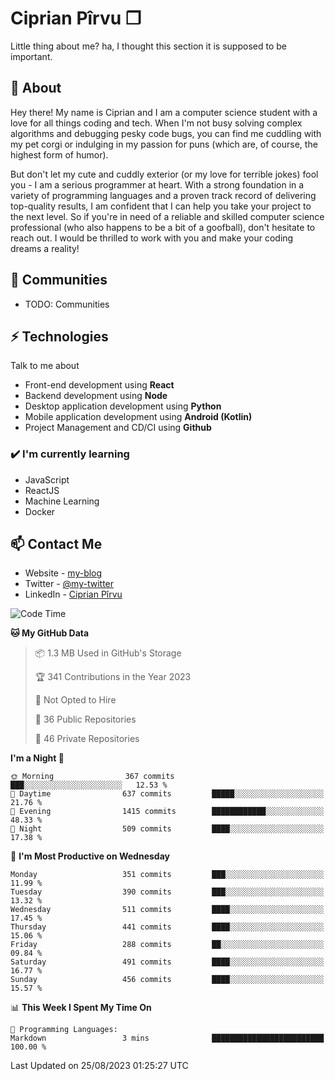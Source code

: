 # Ciprian Pîrvu ❐

Little thing about me? ha, I thought this section it is supposed to be important.

## 🧐 About

Hey there! My name is Ciprian and I am a computer science student with a love for all things coding and tech. When I'm not busy solving complex algorithms and debugging pesky code bugs, you can find me cuddling with my pet corgi or indulging in my passion for puns (which are, of course, the highest form of humor).

But don't let my cute and cuddly exterior (or my love for terrible jokes) fool you - I am a serious programmer at heart. With a strong foundation in a variety of programming languages and a proven track record of delivering top-quality results, I am confident that I can help you take your project to the next level. So if you're in need of a reliable and skilled computer science professional (who also happens to be a bit of a goofball), don't hesitate to reach out. I would be thrilled to work with you and make your coding dreams a reality!

## 👯 Communities

-   TODO: Communities

## ⚡ Technologies

Talk to me about

-   Front-end development using **React**
-   Backend development using **Node**
-   Desktop application development using **Python**
-   Mobile application development using **Android (Kotlin)**
-   Project Management and CD/CI using **Github**

### ✔️ I'm currently learning

-   JavaScript
-   ReactJS
-   Machine Learning
-   Docker

## 📫 Contact Me

-   Website - [my-blog]()
-   Twitter - [@my-twitter]()
-   LinkedIn - [Ciprian Pîrvu](https://www.linkedin.com/in/p%C3%AErvu-ciprian-cristian-4415991b1/)

<!--START_SECTION:waka-->
![Code Time](http://img.shields.io/badge/Code%20Time-1%2C786%20hrs%2035%20mins-blue)

**🐱 My GitHub Data** 

> 📦 1.3 MB Used in GitHub's Storage 
 > 
> 🏆 341 Contributions in the Year 2023
 > 
> 🚫 Not Opted to Hire
 > 
> 📜 36 Public Repositories 
 > 
> 🔑 46 Private Repositories 
 > 
**I'm a Night 🦉** 

```text
🌞 Morning                367 commits         ███░░░░░░░░░░░░░░░░░░░░░░   12.53 % 
🌆 Daytime                637 commits         █████░░░░░░░░░░░░░░░░░░░░   21.76 % 
🌃 Evening                1415 commits        ████████████░░░░░░░░░░░░░   48.33 % 
🌙 Night                  509 commits         ████░░░░░░░░░░░░░░░░░░░░░   17.38 % 
```
📅 **I'm Most Productive on Wednesday** 

```text
Monday                   351 commits         ███░░░░░░░░░░░░░░░░░░░░░░   11.99 % 
Tuesday                  390 commits         ███░░░░░░░░░░░░░░░░░░░░░░   13.32 % 
Wednesday                511 commits         ████░░░░░░░░░░░░░░░░░░░░░   17.45 % 
Thursday                 441 commits         ████░░░░░░░░░░░░░░░░░░░░░   15.06 % 
Friday                   288 commits         ██░░░░░░░░░░░░░░░░░░░░░░░   09.84 % 
Saturday                 491 commits         ████░░░░░░░░░░░░░░░░░░░░░   16.77 % 
Sunday                   456 commits         ████░░░░░░░░░░░░░░░░░░░░░   15.57 % 
```


📊 **This Week I Spent My Time On** 

```text
💬 Programming Languages: 
Markdown                 3 mins              █████████████████████████   100.00 % 
```


 Last Updated on 25/08/2023 01:25:27 UTC
<!--END_SECTION:waka-->
